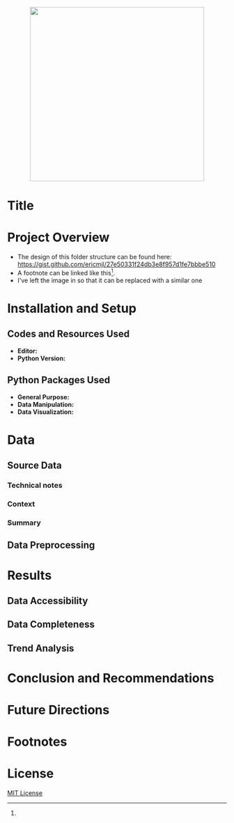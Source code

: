 <p align="center">
  <img width="400" height="400" src="https://github.com/ghgeist/texas_border_data_analysis/assets/22363767/a05d4b89-346d-40b6-aa02-aa60f538b11e">
</p>

# Title

# Project Overview

- The design of this folder structure can be found here: https://gist.github.com/ericmjl/27e50331f24db3e8f957d1fe7bbbe510
- A footnote can be linked like this[^1].
- I've left the image in so that it can be replaced with a similar one

# Installation and Setup

## Codes and Resources Used
- **Editor:**
- **Python Version:** 

## Python Packages Used
- **General Purpose:** 
- **Data Manipulation:**
- **Data Visualization:** 

# Data

## Source Data
### Technical notes


### Context


### Summary


## Data Preprocessing

# Results
## Data Accessibility

## Data Completeness

## Trend Analysis

# Conclusion and Recommendations


# Future Directions

# Footnotes
[^1]:

# License
[MIT License](https://opensource.org/license/mit/)

